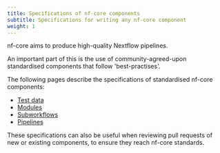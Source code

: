 ```yaml
---
title: Specifications of nf-core components
subtitle: Specifications for writing any nf-core component
weight: 1
---
```


nf-core aims to produce high-quality Nextflow pipelines.

An important part of this is the use of community-agreed-upon standardised components that follow 'best-practises'.

The following pages describe the specifications of standardised nf-core components:

- [Test data](/docs/contributing/nfcore_component-specifications/test_data.md)
- [Modules](/docs/contributing/nfcore_component-specifications/modules.md)
- [Subworkflows](/docs/contributing/nfcore_component-specifications/subworkflows.md)
- [Pipelines](/docs/contributing/guidelines/)

These specifications can also be useful when reviewing pull requests of new or existing components, to ensure they reach nf-core standards.
